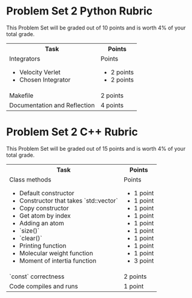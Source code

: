 # Problem Set 2 Python Rubric

This Problem Set will be graded out of 10 points and is worth 4% of your total grade.

<table width="100%">
    <tr>
        <th>
            Task
        </th>
        <th>
            Points
        </th>
    </tr>
    <tr>
        <td>
            Integrators
                <ul>
                    <li> Velocity Verlet
                    <li> Chosen Integrator
                </ul>
        </td>
        <td>
            Points
                <ul>
                    <li> 2 points
                    <li> 2 points
                </ul>
        </td>
    </tr>
    <tr>
    <td>
        Makefile
    </td>
    <td>
        2 points
    </td>
    </tr>
    <tr>
    <td>
        Documentation and Reflection
    </td>
    <td>
        4 points
    </td>


</table>

# Problem Set 2 C++ Rubric

This Problem Set will be graded out of 15 points and is worth 4% of your total grade.

<table width="100%">
    <tr>
        <th>
            Task
        </th>
        <th>
            Points
        </th>
    </tr>
    <tr>
        <td>
            Class methods
                <ul>
                    <li> Default constructor
                    <li> Constructor that takes `std::vector`
                    <li> Copy constructor
                    <li> Get atom by index
                    <li> Adding an atom
                    <li> `size()`
                    <li> `clear()`
                    <li> Printing function
                    <li> Molecular weight function
                    <li> Moment of intertia function
                </ul>
        </td>
        <td>
            Points
                <ul>
                    <li> 1 point
                    <li> 1 point
                    <li> 1 point
                    <li> 1 point
                    <li> 1 point
                    <li> 1 point
                    <li> 1 point
                    <li> 1 point
                    <li> 1 point
                    <li> 3 point
                </ul>
        </td>
    </tr>
    <tr>
    <td>
        `const` correctness
    </td>
    <td>
        2 points
    </td>
    </tr>
    <tr>
    <td>
        Code compiles and runs
    </td>
    <td>
        1 point
    </td>


</table>
